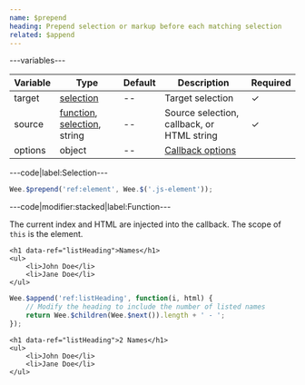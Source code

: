 ```yaml
---
name: $prepend
heading: Prepend selection or markup before each matching selection
related: $append
---
```


---variables---

| Variable | Type | Default | Description | Required |
| -- | -- | -- | -- | -- |
| target | [selection](/script#selection) | -- | Target selection | ✓ |
| source | [function](/script/#functions), [selection](/script#selection), string | -- | Source selection, callback, or HTML string | ✓ |
| options | object | -- | [Callback options](/script/#functions) ||

---code|label:Selection---

```javascript
Wee.$prepend('ref:element', Wee.$('.js-element'));
```

---code|modifier:stacked|label:Function---

The current index and HTML are injected into the callback. The scope of ```this``` is the element.

```markup
<h1 data-ref="listHeading">Names</h1>
<ul>
	<li>John Doe</li>
	<li>Jane Doe</li>
</ul>
```

```javascript
Wee.$append('ref:listHeading', function(i, html) {
	// Modify the heading to include the number of listed names
	return Wee.$children(Wee.$next()).length + ' - ';
});
```

```markup
<h1 data-ref="listHeading">2 Names</h1>
<ul>
	<li>John Doe</li>
	<li>Jane Doe</li>
</ul>
```